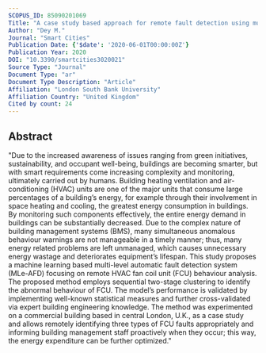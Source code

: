 ```yaml
---
SCOPUS_ID: 85090201069
Title: "A case study based approach for remote fault detection using multi-level machine learning in a smart building"
Author: "Dey M."
Journal: "Smart Cities"
Publication Date: {'$date': '2020-06-01T00:00:00Z'}
Publication Year: 2020
DOI: "10.3390/smartcities3020021"
Source Type: "Journal"
Document Type: "ar"
Document Type Description: "Article"
Affiliation: "London South Bank University"
Affiliation Country: "United Kingdom"
Cited by count: 24
---
```


## Abstract
"Due to the increased awareness of issues ranging from green initiatives, sustainability, and occupant well-being, buildings are becoming smarter, but with smart requirements come increasing complexity and monitoring, ultimately carried out by humans. Building heating ventilation and air-conditioning (HVAC) units are one of the major units that consume large percentages of a building’s energy, for example through their involvement in space heating and cooling, the greatest energy consumption in buildings. By monitoring such components effectively, the entire energy demand in buildings can be substantially decreased. Due to the complex nature of building management systems (BMS), many simultaneous anomalous behaviour warnings are not manageable in a timely manner; thus, many energy related problems are left unmanaged, which causes unnecessary energy wastage and deteriorates equipment’s lifespan. This study proposes a machine learning based multi-level automatic fault detection system (MLe-AFD) focusing on remote HVAC fan coil unit (FCU) behaviour analysis. The proposed method employs sequential two-stage clustering to identify the abnormal behaviour of FCU. The model’s performance is validated by implementing well-known statistical measures and further cross-validated via expert building engineering knowledge. The method was experimented on a commercial building based in central London, U.K., as a case study and allows remotely identifying three types of FCU faults appropriately and informing building management staff proactively when they occur; this way, the energy expenditure can be further optimized."
